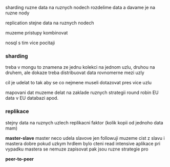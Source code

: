 sharding
ruzne data na ruznych nodech
rozdelime data a davame je na ruzne nody

replication
stejne data na ruznych nodech

muzeme pristupy kombinovat

nosql s tim vice pocitaji


### sharding
treba v mongu to znamena ze jednu kolekci na jednom uzlu, druhou na druhem, ale dokaze treba distribuovat data rovnomerne mezi uzly

cil je udelat to tak aby se co nejmene museli dotazovat pres vice uzlu

mapovani dat muzeme delat na zaklade ruznych strategii
round robin
EU data v EU databazi
apod.

### replikace
stejny data na ruznych uzlech
replikacni faktor (kolik kopii od jednoho data mam)

**master-slave**
master neco udela
slavove jen followuji
muzeme cist z slavu i mastera
dobre pokud uzkym hrdlem bylo cteni
read intensive aplikace
pri vypadku mastera se nemuze zapisovat
pak jsou ruzne strategie pro 

**peer-to-peer**

